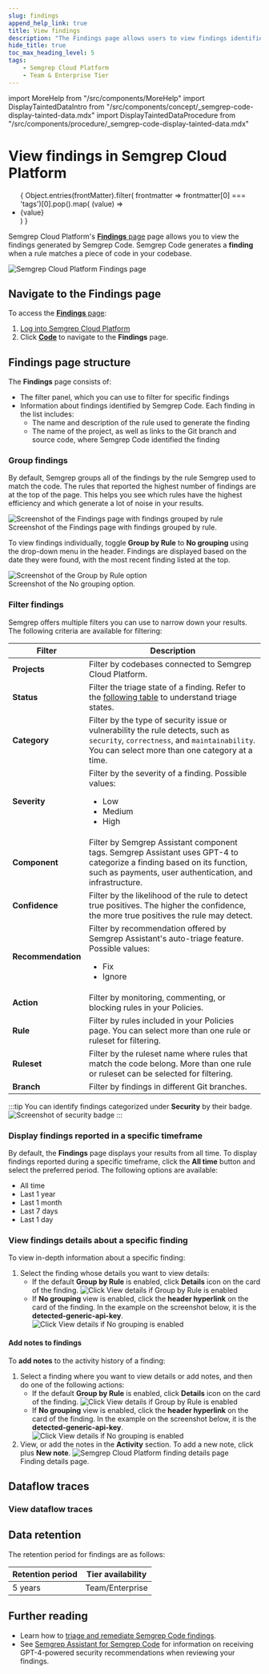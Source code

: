 ```yaml
---
slug: findings
append_help_link: true
title: View findings
description: "The Findings page allows users to view findings identified by Semgrep Code."
hide_title: true
toc_max_heading_level: 5
tags:
    - Semgrep Cloud Platform
    - Team & Enterprise Tier
---
```


import MoreHelp from "/src/components/MoreHelp"
import DisplayTaintedDataIntro from "/src/components/concept/_semgrep-code-display-tainted-data.mdx"
import DisplayTaintedDataProcedure from "/src/components/procedure/_semgrep-code-display-tainted-data.mdx"

# View findings in Semgrep Cloud Platform

<ul id="tag__badge-list">
{
Object.entries(frontMatter).filter(
    frontmatter => frontmatter[0] === 'tags')[0].pop().map(
    (value) => <li class='tag__badge-item'>{value}</li> )
}
</ul>

Semgrep Cloud Platform's [**Findings** page](https://semgrep.dev/orgs/-/findings) page allows you to view the findings generated by Semgrep Code. Semgrep Code generates a **finding** when a rule matches a piece of code in your codebase.

![Semgrep Cloud Platform Findings page](/img/app-findings-overview.png)<br />

## Navigate to the Findings page

To access the [**Findings** page](https://semgrep.dev/orgs/-/findings):

1. [Log into Semgrep Cloud Platform](https://semgrep.dev/login)
2. Click **[Code](https://semgrep.dev/orgs/-/findings)** to navigate to the **Findings** page.

## Findings page structure

The **Findings** page consists of:

- The filter panel, which you can use to filter for specific findings
- Information about findings identified by Semgrep Code. Each  finding in the list includes:
  - The name and description of the rule used to generate the finding
  - The name of the project, as well as links to the Git branch and source code, where Semgrep Code identified the finding

### Group findings

By default, Semgrep groups all of the findings by the rule Semgrep used to match the code. The rules that reported the highest number of findings are at the top of the page. This helps you see which rules have the highest efficiency and which generate a lot of noise in your results.

![Screenshot of the Findings page with findings grouped by rule](/img/app-findings.png)<br />
Screenshot of the Findings page with findings grouped by rule.

To view findings individually, toggle **Group by Rule** to **No grouping** using the drop-down menu in the header. Findings are displayed based on the date they were found, with the most recent finding listed at the top.

![Screenshot of the Group by Rule option](/img/cloud-platform-findings-no-grouping.png)<br />
Screenshot of the No grouping option.

### Filter findings

Semgrep offers multiple filters you can use to narrow down your results. The following criteria are available for filtering:

| Filter                 | Description  |
| ---------------------  | ------------ |
| **Projects**           | Filter by codebases connected to Semgrep Cloud Platform. |
| **Status**             | Filter the triage state of a finding. Refer to the [following table](#triaging-findings) to understand triage states. |
| **Category**           |  Filter by the type of security issue or vulnerability the rule detects, such as `security`, `correctness`, and `maintainability`. You can select more than one category at a time. |
| **Severity**           | Filter by the severity of a finding. Possible values: <ul><li>Low</li><li>Medium</li><li>High</li></ul> |
| **Component**          | Filter by Semgrep Assistant component tags. Semgrep Assistant uses GPT-4 to categorize a finding based on its function, such as payments, user authentication, and infrastructure. |
| **Confidence**         | Filter by the likelihood of the rule to detect true positives. The higher the confidence, the more true positives the rule may detect. |
| **Recommendation**     | Filter by recommendation offered by Semgrep Assistant's auto-triage feature. Possible values: <ul><li>Fix</li><li>Ignore</li></ul> |
| **Action**             | Filter by monitoring, commenting, or blocking rules in your Policies. |
| **Rule**               | Filter by rules included in your Policies page. You can select more than one rule or ruleset for filtering. |
| **Ruleset**            | Filter by the ruleset name where rules that match the code belong. More than one rule or ruleset can be selected for filtering. |
| **Branch**             | Filter by findings in different Git branches. |

:::tip
You can identify findings categorized under **Security** by their badge.
![Screenshot of security badge](/img/findings-security-badge.png)
:::

### Display findings reported in a specific timeframe

By default, the **Findings** page displays your results from all time. To display findings reported during a specific timeframe, click the <i class="fa-solid fa-calendar-days"></i> **All time** button and select the preferred period. The following options are available:

  - All time
  - Last 1 year
  - Last 1 month
  - Last 7 days
  - Last 1 day

### View findings details about a specific finding

To view in-depth information about a specific finding:

1. Select the finding whose details you want to view details:
    - If the default **Group by Rule** is enabled, click <i class="fa-regular fa-window-restore"></i> **Details** icon on the card of the finding.
        ![Click View details if Group by Rule is enabled](/img/cloud-platform-findings-group-by-rule-view-details.png)<br />
    - If **No grouping** view is enabled, click the **header hyperlink** on the card of the finding. In the example on the screenshot below, it is the **detected-generic-api-key**.
        ![Click View details if No grouping is enabled](/img/cloud-platform-findings-no-grouping-view-details.png)<br />

#### Add notes to findings

To **add notes** to the activity history of a finding:

1. Select a finding where you want to view details or add notes, and then do one of the following actions:
    - If the default **Group by Rule** is enabled, click <i class="fa-regular fa-window-restore"></i> **Details** icon on the card of the finding.
        ![Click View details if Group by Rule is enabled](/img/cloud-platform-findings-group-by-rule-view-details.png)<br />
    - If **No grouping** view is enabled, click the **header hyperlink** on the card of the finding. In the example on the screenshot below, it is the **detected-generic-api-key**.
        ![Click View details if No grouping is enabled](/img/cloud-platform-findings-no-grouping-view-details.png)<br />
2. View, or add the notes in the **Activity** section. To add a new note, click plus **New note**.
    ![Semgrep Cloud Platform finding details page](/img/cloud-platform-finding-details.png)<br />
    Finding details page.

## Dataflow traces

<DisplayTaintedDataIntro />

### View dataflow traces

<DisplayTaintedDataProcedure />

## Data retention

The retention period for findings are as follows:

| Retention period | Tier availability |
| ---------------  | ----------------- |
| 5 years          | Team/Enterprise   |

## Further reading

- Learn how to [triage and remediate Semgrep Code findings](/semgrep-code/triage-remediation).
- See [Semgrep Assistant for Semgrep Code](/semgrep-code/semgrep-assistant-code) for information on receiving GPT-4-powered security recommendations when reviewing your findings.

<MoreHelp />